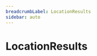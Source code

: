 ```yaml
---
breadcrumbLabel: LocationResults
sidebar: auto
---
```


# LocationResults

<ProxySummary/>

<ApiDocs/>
